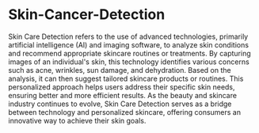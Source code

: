 # Skin-Cancer-Detection
Skin Care Detection refers to the use of advanced technologies, primarily artificial intelligence (AI) and imaging software, to analyze skin conditions and recommend appropriate skincare routines or treatments. By capturing images of an individual's skin, this technology identifies various concerns such as acne, wrinkles, sun damage, and dehydration. Based on the analysis, it can then suggest tailored skincare products or routines. This personalized approach helps users address their specific skin needs, ensuring better and more efficient results. As the beauty and skincare industry continues to evolve, Skin Care Detection serves as a bridge between technology and personalized skincare, offering consumers an innovative way to achieve their skin goals.
